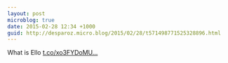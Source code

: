 ```yaml
---
layout: post
microblog: true
date: 2015-02-28 12:34 +1000
guid: http://desparoz.micro.blog/2015/02/28/t571498771525328896.html
---
```

What is Ello [t.co/xo3FYDoMU...](http://t.co/xo3FYDoMUg)
